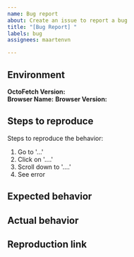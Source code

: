 ```yaml
---
name: Bug report
about: Create an issue to report a bug
title: "[Bug Report] "
labels: bug
assignees: maartenvn

---
```


## Environment

**OctoFetch Version:**  
**Browser Name:**
**Browser Version:**

## Steps to reproduce

Steps to reproduce the behavior:
1. Go to '...'
2. Click on '....'
3. Scroll down to '....'
4. See error

## Expected behavior

<!-- What should happen normally -->

## Actual behavior

<!-- What happens right now -->

## Reproduction link

<!-- Include a link to a Github repository or CodeSandbox, showcasing the issue -->
